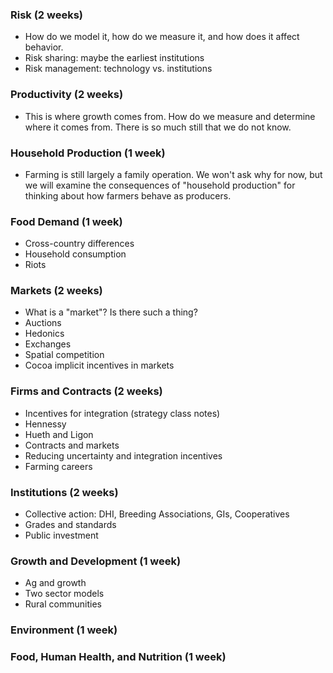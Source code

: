 ### Risk (2 weeks)

- How do we model it, how do we measure it, and how does it affect behavior.
- Risk sharing: maybe the earliest institutions
- Risk management: technology vs. institutions

### Productivity (2 weeks)

- This is where growth comes from. How do we measure and determine where it
  comes from. There is so much still that we do not know.

### Household Production (1 week)

- Farming is still largely a family operation. We won't ask why for now, but we
  will examine the consequences of "household production" for thinking about
  how farmers behave as producers.

### Food Demand (1 week)

- Cross-country differences
- Household consumption
- Riots

### Markets (2 weeks)

- What is a "market"? Is there such a thing?
- Auctions
- Hedonics
- Exchanges
- Spatial competition
- Cocoa implicit incentives in markets

### Firms and Contracts (2 weeks)

- Incentives for integration (strategy class notes)
- Hennessy
- Hueth and Ligon
- Contracts and markets
- Reducing uncertainty and integration incentives
- Farming careers

### Institutions (2 weeks)

- Collective action: DHI, Breeding Associations, GIs, Cooperatives
- Grades and standards
- Public investment

### Growth and Development (1 week)

- Ag and growth
- Two sector models
- Rural communities

### Environment (1 week)


### Food, Human Health, and Nutrition (1 week)